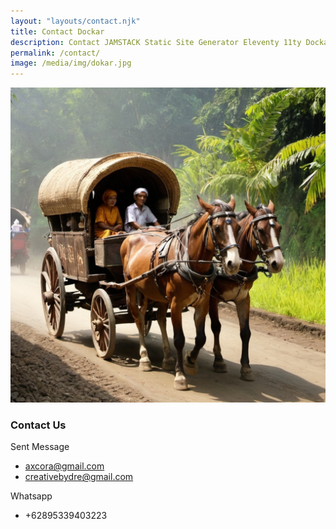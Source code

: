 ```yaml
---
layout: "layouts/contact.njk"
title: Contact Dockar
description: Contact JAMSTACK Static Site Generator Eleventy 11ty Dockar Developer
permalink: /contact/
image: /media/img/dokar.jpg
---
```

![Dockar Dev](/media/img/dokar.jpg)

### Contact Us

Sent Message 

- axcora@gmail.com
- creativebydre@gmail.com

Whatsapp

- +62895339403223

